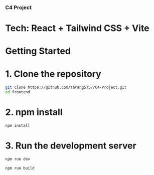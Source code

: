 ###  C4 Project

# Tech: React + Tailwind CSS + Vite


# Getting Started


# 1. Clone the repository

```bash
git clone https://github.com/tarang5757/C4-Project.git
cd frontend
```

# 2. npm install

```bash
npm install
```

# 3. Run the development server

```bash
npm run dev
```

```bash
npm run build
```
